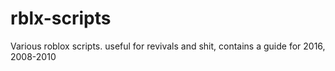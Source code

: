 # rblx-scripts
Various roblox scripts.
useful for revivals and shit, contains a guide for 2016, 2008-2010

